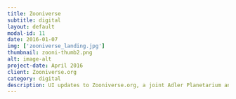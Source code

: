 ```yaml
---
title: Zooniverse
subtitle: digital
layout: default
modal-id: 11
date: 2016-01-07
img: ['zooniverse_landing.jpg']
thumbnail: zooni-thumb2.png
alt: image-alt
project-date: April 2016
client: Zooniverse.org
category: digital
description: UI updates to Zooniverse.org, a joint Adler Planetarium and Oxford University citizen science platform, Project Builder landing pages. The new design encourages community involvement and allows the volunteers a quick glimpse at up-to-date  activities occurring with a given project and the project's research team.
---
```

